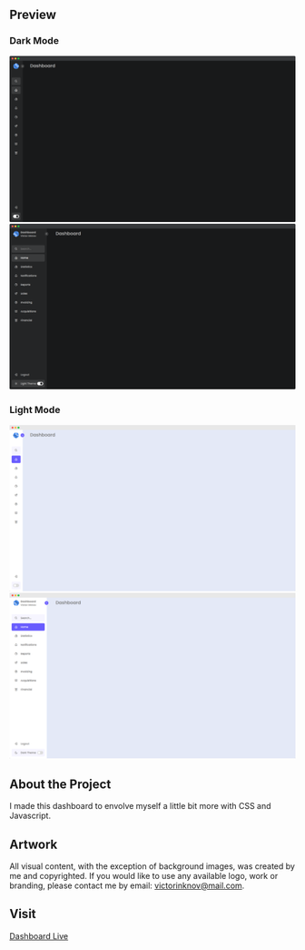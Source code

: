 ## Preview
### Dark Mode
![website preview](./previews/dark-compressed.png)
![website preview](./previews/dark.png)

### Light Mode
![website preview](./previews/light-compressed.png)
![website preview](./previews/light.png)

## About the Project
I made this dashboard to envolve myself a little bit more with CSS and Javascript.

## Artwork
All visual content, with the exception of background images, was created by me and copyrighted. If you would like to use any available logo, work or branding, please contact me by email: victorinknov@mail.com.

## Visit
[Dashboard Live](https://www.confiadesign.com/gh/dashboard/)
